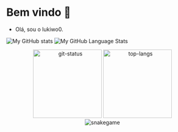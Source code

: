 # Bem vindo 👋

- Olá, sou o lukiwo0.

![My GitHub stats](https://github-readme-stats.vercel.app/api?username=Lukiwo0&show_icons=true&theme=black)
![My GitHub Language Stats](https://github-readme-stats.vercel.app/api/top-langs/?username=Lukiwo0&langs_count=5&theme=black)

<p align="center">
    <img height="180em" src="https://github-readme-stats.vercel.app/api?username=andrelucaas&show_icons=true&theme=dark&layout=compact" alt="git-status" class="center">
    <img height="180em" src="https://github-readme-stats.vercel.app/api/top-langs/?username=andrelucaas&theme=dark&layout=compact&langs_count=7" alt="top-langs" class="center">
    <br />
    <img src="https://github.com/andrelucaas/andrelucaas/blob/output/github-contribution-grid-snake.svg" alt="snakegame" class="center">
</p>
